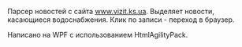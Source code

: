 Парсер новостей с сайта www.vizit.ks.ua. Выделяет новости, касающиеся водоснабжения. Клик по записи - переход в браузер. 

Написано на WPF с использованием HtmlAgilityPack.
